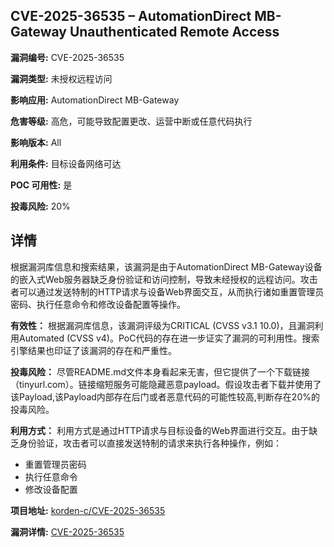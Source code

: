 ## CVE-2025-36535 – AutomationDirect MB-Gateway Unauthenticated Remote Access

**漏洞编号:** CVE-2025-36535

**漏洞类型:** 未授权远程访问

**影响应用:** AutomationDirect MB-Gateway

**危害等级:** 高危，可能导致配置更改、运营中断或任意代码执行

**影响版本:** All

**利用条件:** 目标设备网络可达

**POC 可用性:** 是

**投毒风险:** 20%

## 详情

根据漏洞库信息和搜索结果，该漏洞是由于AutomationDirect MB-Gateway设备的嵌入式Web服务器缺乏身份验证和访问控制，导致未经授权的远程访问。攻击者可以通过发送特制的HTTP请求与设备Web界面交互，从而执行诸如重置管理员密码、执行任意命令和修改设备配置等操作。

**有效性：**
根据漏洞库信息，该漏洞评级为CRITICAL (CVSS v3.1 10.0)，且漏洞利用Automated (CVSS v4)。PoC代码的存在进一步证实了漏洞的可利用性。搜索引擎结果也印证了该漏洞的存在和严重性。

**投毒风险：**
尽管README.md文件本身看起来无害，但它提供了一个下载链接（tinyurl.com）。链接缩短服务可能隐藏恶意payload。假设攻击者下载并使用了该Payload,该Payload内部存在后门或者恶意代码的可能性较高,判断存在20%的投毒风险。

**利用方式：**
利用方式是通过HTTP请求与目标设备的Web界面进行交互。由于缺乏身份验证，攻击者可以直接发送特制的请求来执行各种操作，例如：
* 重置管理员密码
* 执行任意命令
* 修改设备配置

**项目地址:** [korden-c/CVE-2025-36535](https://github.com/korden-c/CVE-2025-36535)

**漏洞详情:** [CVE-2025-36535](https://nvd.nist.gov/vuln/detail/CVE-2025-36535)